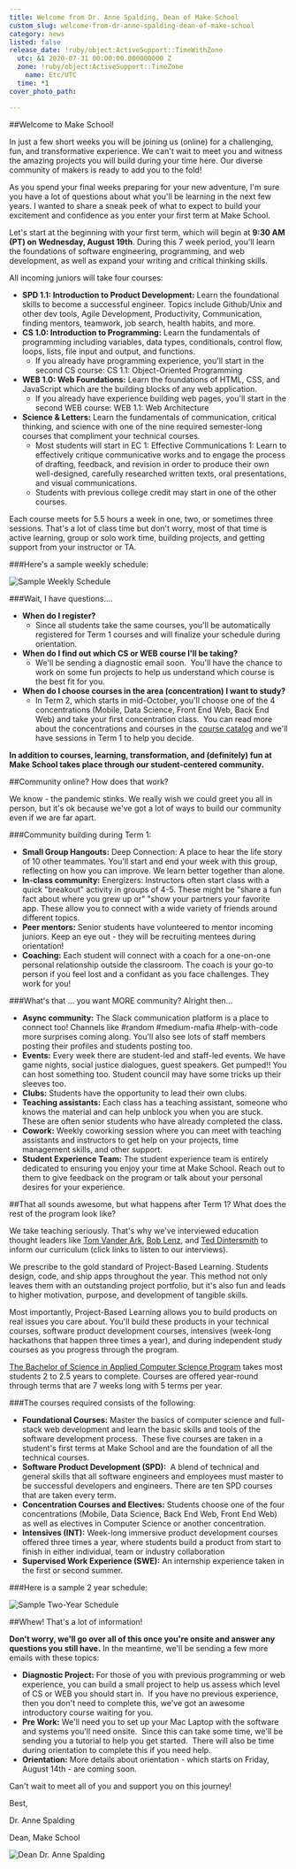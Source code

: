 ```yaml
---
title: Welcome from Dr. Anne Spalding, Dean of Make School
custom_slug: welcome-from-dr-anne-spalding-dean-of-make-school
category: news
listed: false
release_date: !ruby/object:ActiveSupport::TimeWithZone
  utc: &1 2020-07-31 00:00:00.000000000 Z
  zone: !ruby/object:ActiveSupport::TimeZone
    name: Etc/UTC
  time: *1
cover_photo_path: 

---
```

##Welcome to Make School!

In just a few short weeks you will be joining us (online) for a challenging, fun, and transformative experience. We can't wait to meet you and witness the amazing projects you will build during your time here. Our diverse community of makers is ready to add you to the fold!

As you spend your final weeks preparing for your new adventure, I'm sure you have a lot of questions about what you'll be learning in the next few years. I wanted to share a sneak peek of what to expect to build your excitement and confidence as you enter your first term at Make School.

Let's start at the beginning with your first term, which will begin at **9:30 AM (PT) on Wednesday, August 19th**. During this 7 week period, you'll learn the foundations of software engineering, programming, and web development, as well as expand your writing and critical thinking skills.

All incoming juniors will take four courses:

- **SPD 1.1: Introduction to Product Development:** Learn the foundational skills to become a successful engineer. Topics include Github/Unix and other dev tools, Agile Development, Productivity, Communication, finding mentors, teamwork, job search, health habits, and more.
- **CS 1.0: Introduction to Programming:** Learn the fundamentals of programming including variables, data types, conditionals, control flow, loops, lists, file input and output, and functions.
   - If you already have programming experience, you'll start in the second CS course: CS 1.1: Object-Oriented Programming 
- **WEB 1.0: Web Foundations:** Learn the foundations of HTML, CSS, and JavaScript which are the building blocks of any web application. 
   - If you already have experience building web pages, you'll start in the second WEB course: WEB 1.1: Web Architecture 
- **Science & Letters:** Learn the fundamentals of communication, critical thinking, and science with one of the nine required semester-long courses that compliment your technical courses.
   - Most students will start in EC 1: Effective Communications 1: Learn to effectively critique communicative works and to engage the process of drafting, feedback, and revision in order to produce their own well-designed, carefully researched written texts, oral presentations, and visual communications.
   - Students with previous college credit may start in one of the other courses.

Each course meets for 5.5 hours a week in one, two, or sometimes three sessions. That's a lot of class time but don't worry, most of that time is active learning, group or solo work time, building projects, and getting support from your instructor or TA.

###Here's a sample weekly schedule:

![Sample Weekly Schedule](https://res.cloudinary.com/makeschool/image/upload/v1596226410/Blog/welcome-message-sample-weekly-schedule.png "Sample Weekly Schedule")

###Wait, I have questions....

- **When do I register?**
   - Since all students take the same courses, you'll be automatically registered for Term 1 courses and will finalize your schedule during orientation. 
- **When do I find out which CS or WEB course I'll be taking?**
   - We'll be sending a diagnostic email soon.  You'll have the chance to work on some fun projects to help us understand which course is the best fit for you. 
- **When do I choose courses in the area (concentration) I want to study?**
   - In Term 2, which starts in mid-October, you'll choose one of the 4 concentrations (Mobile, Data Science, Front End Web, Back End Web) and take your first concentration class.  You can read more about the concentrations and courses in the [course catalog](https://docs.google.com/document/d/1a1i2jwXqx__URpWvUf8z8E9iwcdJ05QsPnbjs7Z83Us/preview#heading=h.pwf4kehdczyo) and we'll have sessions in Term 1 to help you decide.

**In addition to courses, learning, transformation, and (definitely) fun at Make School takes place through our student-centered community.**

##Community online? How does that work?

We know - the pandemic stinks. We really wish we could greet you all in person, but it's ok because we've got a lot of ways to build our community even if we are far apart.

###Community building during Term 1:

- **Small Group Hangouts:** Deep Connection: A place to hear the life story of 10 other teammates. You'll start and end your week with this group, reflecting on how you can improve. We learn better together than alone.
- **In-class community:** Energizers: Instructors often start class with a quick "breakout" activity in groups of 4-5. These might be "share a fun fact about where you grew up or" "show your partners your favorite app. These allow you to connect with a wide variety of friends around different topics.
- **Peer mentors:** Senior students have volunteered to mentor incoming juniors. Keep an eye out - they will be recruiting mentees during orientation!
- **Coaching:** Each student will connect with a coach for a one-on-one personal relationship outside the classroom. The coach is your go-to person if you feel lost and a confidant as you face challenges. They work for you!

###What's that ... you want MORE community? Alright then...

- **Async community:** The Slack communication platform is a place to connect too! Channels like #random #medium-mafia #help-with-code more surprises coming along. You'll also see lots of staff members posting their profiles and students posting too.
- **Events:** Every week there are student-led and staff-led events. We have game nights, social justice dialogues, guest speakers. Get pumped!! You can host something too. Student council may have some tricks up their sleeves too.
- **Clubs:** Students have the opportunity to lead their own clubs.
- **Teaching assistants:** Each class has a teaching assistant, someone who knows the material and can help unblock you when you are stuck. These are often senior students who have already completed the class.
- **Cowork:** Weekly coworking session where you can meet with teaching assistants and instructors to get help on your projects, time management skills, and other support.
- **Student Experience Team:** The student experience team is entirely dedicated to ensuring you enjoy your time at Make School. Reach out to them to give feedback on the program or talk about your personal desires for your experience.

##That all sounds awesome, but what happens after Term 1? What does the rest of the program look like?

We take teaching seriously. That's why we've interviewed education thought leaders like [Tom Vander Ark](https://soundcloud.com/positivity-dan/teaching-tom-vander-ark-on-agency-self-directed-learning-and-inspiration), [Bob Lenz](https://soundcloud.com/positivity-dan/project-based-learning-bob-lenz-on-how-project-design-can-help-you-grow), and [Ted Dintersmith](https://soundcloud.com/positivity-dan/learning-to-innovate-ted-dintersmith-on-teaching-creativity-and-how-to-face-ambiguity) to inform our curriculum (click links to listen to our interviews).

We prescribe to the gold standard of Project-Based Learning. Students design, code, and ship apps throughout the year. This method not only leaves them with an outstanding project portfolio, but it's also fun and leads to higher motivation, purpose, and development of tangible skills.

Most importantly, Project-Based Learning allows you to build products on real issues you care about. You'll build these products in your technical courses, software product development courses, intensives (week-long hackathons that happen three times a year), and during independent study courses as you progress through the program.

[The Bachelor of Science in Applied Computer Science Program](https://docs.google.com/document/d/1a1i2jwXqx__URpWvUf8z8E9iwcdJ05QsPnbjs7Z83Us/preview#heading=h.8jlvxjwqssgs) takes most students 2 to 2.5 years to complete. Courses are offered year-round through terms that are 7 weeks long with 5 terms per year.

###The courses required consists of the following:

- **Foundational Courses:** Master the basics of computer science and full-stack web development and learn the basic skills and tools of the software development process.  These five courses are taken in a student's first terms at Make School and are the foundation of all the technical courses.
- **Software Product Development (SPD):**  A blend of technical and general skills that all software engineers and employees must master to be successful developers and engineers. There are ten SPD courses that are taken every term.
- **Concentration Courses and Electives:** Students choose one of the four concentrations (Mobile, Data Science, Back End Web, Front End Web) as well as electives in Computer Science or another concentration.
- **Intensives (INT):** Week-long immersive product development courses offered three times a year, where students build a product from start to finish in either individual, team or industry collaboration
- **Supervised Work Experience (SWE):** An internship experience taken in the first or second summer.

###Here is a sample 2 year schedule:

![Sample Two-Year Schedule](https://res.cloudinary.com/makeschool/image/upload/v1596226410/Blog/welcome-message-sample_2-year-schedule.png "Sample Two-Year Schedule")

##Whew! That's a lot of information!

**Don't worry, we'll go over all of this once you're onsite and answer any questions you still have.** In the meantime, we'll be sending a few more emails with these topics:

- **Diagnostic Project:** For those of you with previous programming or web experience, you can build a small project to help us assess which level of CS or WEB you should start in.  If you have no previous experience, then you don't need to complete this, we've got an awesome introductory course waiting for you.
- **Pre Work:** We'll need you to set up your Mac Laptop with the software and systems you'll need onsite.  Since this can take some time, we'll be sending you a tutorial to help you get started.  There will also be time during orientation to complete this if you need help.
- **Orientation:** More details about orientation - which starts on Friday, August 14th - are coming soon.

Can't wait to meet all of you and support you on this journey!

Best,

Dr. Anne Spalding

Dean, Make School

![Dean Dr. Anne Spalding](https://res.cloudinary.com/makeschool/image/upload/v1566331962/Faculty/Spalding_Anne.jpg "Dean Dr. Anne Spalding")